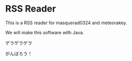 # RSS Reader

This is a RSS reader for masquerad0324 and meteorakey.

We will make this software with Java.

ゲラゲラゲラ

がんばろう！
